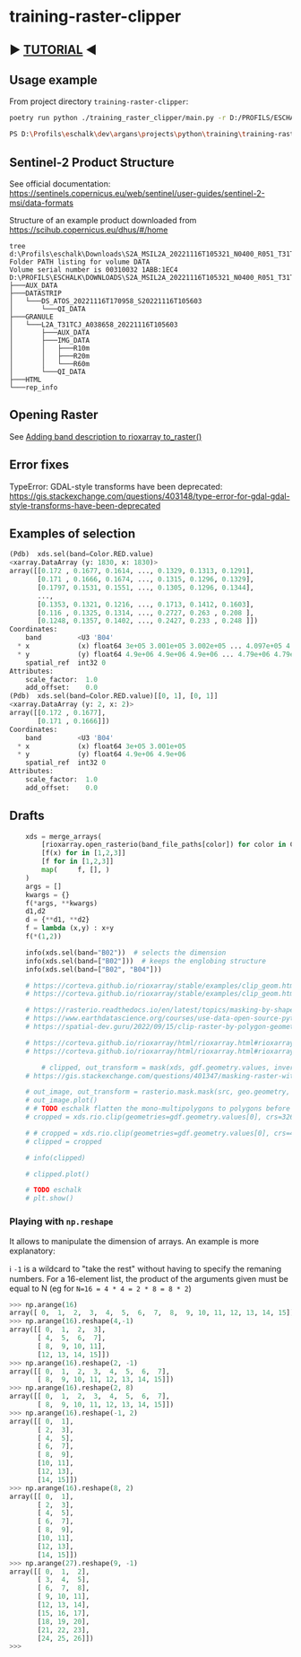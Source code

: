 # training-raster-clipper

## :arrow_forward: [TUTORIAL](TUTORIAL.md) :arrow_backward:

## Usage example

From project directory `training-raster-clipper`:

```bash
poetry run python ./training_raster_clipper/main.py -r D:/PROFILS/ESCHALK/DOWNLOADS/S2A_MSIL2A_20221116T105321_N0400_R051_T31TCJ_20221116T170958/S2A_MSIL2A_20221116T105321_N0400_R051_T31TCJ_20221116T170958.SAFE -p resources/polygons.geojson -o generated/classified_points.csv
```

```bash
PS D:\Profils\eschalk\dev\argans\projects\python\training\training-raster-clipper> poetry run python ./training_raster_clipper/main.py -r D:/PROFILS/ESCHALK/DOWNLOADS/S2A_MSIL2A_20221116T105321_N0400_R051_T31TCJ_20221116T170958/S2A_MSIL2A_20221116T105321_N0400_R051_T31TCJ_20221116T170958.SAFE -p resources/polygons.geojson -o generated/classified_points.csv -s generated/sklearn_raster.tiff -cv
```

## Sentinel-2 Product Structure

See official documentation:
https://sentinels.copernicus.eu/web/sentinel/user-guides/sentinel-2-msi/data-formats

Structure of an example product downloaded from https://scihub.copernicus.eu/dhus/#/home

```
tree d:\Profils\eschalk\Downloads\S2A_MSIL2A_20221116T105321_N0400_R051_T31TCJ_20221116T170958\S2A_MSIL2A_20221116T105321_N0400_R051_T31TCJ_20221116T170958.SAFE
Folder PATH listing for volume DATA
Volume serial number is 00310032 1ABB:1EC4
D:\PROFILS\ESCHALK\DOWNLOADS\S2A_MSIL2A_20221116T105321_N0400_R051_T31TCJ_20221116T170958\S2A_MSIL2A_20221116T105321_N0400_R051_T31TCJ_20221116T170958.SAFE
├───AUX_DATA
├───DATASTRIP
│   └───DS_ATOS_20221116T170958_S20221116T105603
│       └───QI_DATA
├───GRANULE
│   └───L2A_T31TCJ_A038658_20221116T105603
│       ├───AUX_DATA
│       ├───IMG_DATA
│       │   ├───R10m
│       │   ├───R20m
│       │   └───R60m
│       └───QI_DATA
├───HTML
└───rep_info
```

## Opening Raster

See [Adding band description to rioxarray to_raster()](https://stackoverflow.com/questions/65616979/adding-band-description-to-rioxarray-to-raster)

## Error fixes

TypeError: GDAL-style transforms have been deprecated: https://gis.stackexchange.com/questions/403148/type-error-for-gdal-gdal-style-transforms-have-been-deprecated

## Examples of selection

```python
(Pdb)  xds.sel(band=Color.RED.value)
<xarray.DataArray (y: 1830, x: 1830)>
array([[0.172 , 0.1677, 0.1614, ..., 0.1329, 0.1313, 0.1291],
       [0.171 , 0.1666, 0.1674, ..., 0.1315, 0.1296, 0.1329],
       [0.1797, 0.1531, 0.1551, ..., 0.1305, 0.1296, 0.1344],
       ...,
       [0.1353, 0.1321, 0.1216, ..., 0.1713, 0.1412, 0.1603],
       [0.116 , 0.1325, 0.1314, ..., 0.2727, 0.263 , 0.208 ],
       [0.1248, 0.1357, 0.1402, ..., 0.2427, 0.233 , 0.248 ]])
Coordinates:
    band         <U3 'B04'
  * x            (x) float64 3e+05 3.001e+05 3.002e+05 ... 4.097e+05 4.098e+05
  * y            (y) float64 4.9e+06 4.9e+06 4.9e+06 ... 4.79e+06 4.79e+06
    spatial_ref  int32 0
Attributes:
    scale_factor:  1.0
    add_offset:    0.0
(Pdb)  xds.sel(band=Color.RED.value)[[0, 1], [0, 1]]
<xarray.DataArray (y: 2, x: 2)>
array([[0.172 , 0.1677],
       [0.171 , 0.1666]])
Coordinates:
    band         <U3 'B04'
  * x            (x) float64 3e+05 3.001e+05
  * y            (y) float64 4.9e+06 4.9e+06
    spatial_ref  int32 0
Attributes:
    scale_factor:  1.0
    add_offset:    0.0
```

## Drafts

```python
    xds = merge_arrays(
        [rioxarray.open_rasterio(band_file_paths[color]) for color in Color]
        [f(x) for in [1,2,3]]
        [f for in [1,2,3]]
        map(     f, [], )
    )
    args = []
    kwargs = {}
    f(*args, **kwargs)
    d1,d2
    d = {**d1, **d2}
    f = lambda (x,y) : x+y
    f(*(1,2))
```

```python
    info(xds.sel(band="B02"))  # selects the dimension
    info(xds.sel(band=["B02"]))  # keeps the englobing structure
    info(xds.sel(band=["B02", "B04"]))

    # https://corteva.github.io/rioxarray/stable/examples/clip_geom.html#Clip-using-a-geometry
    # https://corteva.github.io/rioxarray/stable/examples/clip_geom.html#Clip-using-a-GeoDataFrame

    # https://rasterio.readthedocs.io/en/latest/topics/masking-by-shapefile.html
    # https://www.earthdatascience.org/courses/use-data-open-source-python/intro-vector-data-python/vector-data-processing/clip-vector-data-in-python-geopandas-shapely/
    # https://spatial-dev.guru/2022/09/15/clip-raster-by-polygon-geometry-in-python-using-rioxarray/

    # https://corteva.github.io/rioxarray/html/rioxarray.html#rioxarray.raster_array.RasterArray
    # https://corteva.github.io/rioxarray/html/rioxarray.html#rioxarray.raster_array.RasterArray.clip

        # clipped, out_transform = mask(xds, gdf.geometry.values, invert=False)
    # https://gis.stackexchange.com/questions/401347/masking-raster-with-a-multipolygon

    # out_image, out_transform = rasterio.mask.mask(src, geo.geometry, filled = True)
    # out_image.plot()
    # # TODO eschalk flatten the mono-multipolygons to polygons before clipping as multipolygons are not supported
    # cropped = xds.rio.clip(geometries=gdf.geometry.values[0], crs=32631)

    # # cropped = xds.rio.clip(geometries=gdf.geometry.values[0], crs=4326)
    # clipped = cropped

    # info(clipped)

    # clipped.plot()

    # TODO eschalk
    # plt.show()
```

### Playing with `np.reshape`

It allows to manipulate the dimension of arrays. An example is more explanatory:

:information_source: `-1` is a wildcard to "take the rest" without having to specify the remaning numbers. For a 16-element list, the product of the arguments given must be equal to N (eg for `N=16 = 4 * 4 = 2 * 8 = 8 * 2`)

```python
>>> np.arange(16)
array([ 0,  1,  2,  3,  4,  5,  6,  7,  8,  9, 10, 11, 12, 13, 14, 15])
>>> np.arange(16).reshape(4,-1)
array([[ 0,  1,  2,  3],
       [ 4,  5,  6,  7],
       [ 8,  9, 10, 11],
       [12, 13, 14, 15]])
>>> np.arange(16).reshape(2, -1)
array([[ 0,  1,  2,  3,  4,  5,  6,  7],
       [ 8,  9, 10, 11, 12, 13, 14, 15]])
>>> np.arange(16).reshape(2, 8)
array([[ 0,  1,  2,  3,  4,  5,  6,  7],
       [ 8,  9, 10, 11, 12, 13, 14, 15]])
>>> np.arange(16).reshape(-1, 2)
array([[ 0,  1],
       [ 2,  3],
       [ 4,  5],
       [ 6,  7],
       [ 8,  9],
       [10, 11],
       [12, 13],
       [14, 15]])
>>> np.arange(16).reshape(8, 2)
array([[ 0,  1],
       [ 2,  3],
       [ 4,  5],
       [ 6,  7],
       [ 8,  9],
       [10, 11],
       [12, 13],
       [14, 15]])
>>> np.arange(27).reshape(9, -1)
array([[ 0,  1,  2],
       [ 3,  4,  5],
       [ 6,  7,  8],
       [ 9, 10, 11],
       [12, 13, 14],
       [15, 16, 17],
       [18, 19, 20],
       [21, 22, 23],
       [24, 25, 26]])
>>>
```
